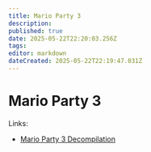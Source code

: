 ```yaml
---
title: Mario Party 3
description: 
published: true
date: 2025-05-22T22:20:03.256Z
tags: 
editor: markdown
dateCreated: 2025-05-22T22:19:47.031Z
---
```


# Mario Party 3

Links:

- [Mario Party 3 Decompilation](https://github.com/mariopartyrd/marioparty3)

